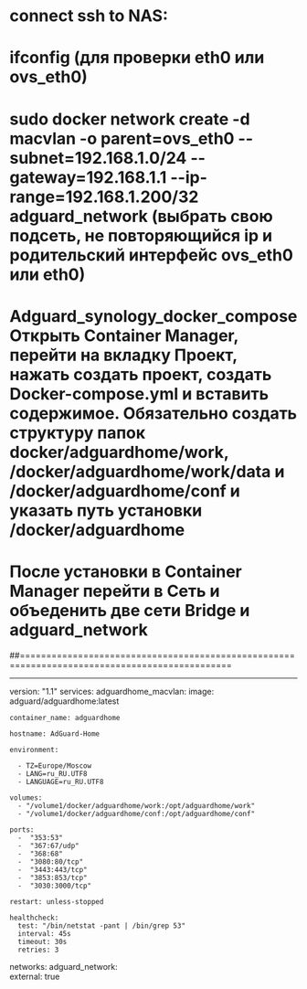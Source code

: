 # connect ssh to NAS:
# ifconfig (для проверки eth0 или ovs_eth0) 
# sudo docker network create -d macvlan -o parent=ovs_eth0 --subnet=192.168.1.0/24 --gateway=192.168.1.1 --ip-range=192.168.1.200/32 adguard_network (выбрать свою подсеть, не повторяющийся ip  и родительский интерфейс ovs_eth0 или eth0)
# Adguard_synology_docker_compose Открыть Container Manager, перейти на вкладку Проект, нажать создать проект, создать Docker-compose.yml и вставить содержимое. Обязательно создать структуру папок docker/adguardhome/work, /docker/adguardhome/work/data и /docker/adguardhome/conf и указать путь установки /docker/adguardhome
# После установки в Container Manager перейти в Сеть и объеденить две сети Bridge и adguard_network


##==============================================================================================

---
version: "1.1"
services:
  adguardhome_macvlan:
    image: adguard/adguardhome:latest   
                                        
    container_name: adguardhome
    
    hostname: AdGuard-Home      
    
    environment:
           
      - TZ=Europe/Moscow
      - LANG=ru_RU.UTF8
      - LANGUAGE=ru_RU.UTF8

    volumes:
      - "/volume1/docker/adguardhome/work:/opt/adguardhome/work"
      - "/volume1/docker/adguardhome/conf:/opt/adguardhome/conf"

    ports:
      -  "353:53"
      -  "367:67/udp"
      -  "368:68"
      -  "3080:80/tcp"
      -  "3443:443/tcp"
      -  "3853:853/tcp"
      -  "3030:3000/tcp"

    restart: unless-stopped

    healthcheck:
      test: "/bin/netstat -pant | /bin/grep 53"
      interval: 45s
      timeout: 30s
      retries: 3

networks:
  adguard_network:        
    external: true
